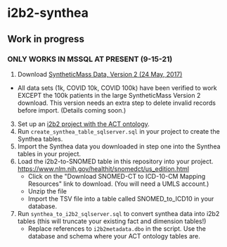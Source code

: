# i2b2-synthea
## Work in progress
### ONLY WORKS IN MSSQL AT PRESENT (9-15-21)

1) Download [SyntheticMass Data, Version 2 (24 May, 2017)](https://synthea.mitre.org/downloads)
  * All data sets (1k, COVID 10k, COVID 100k) have been verified to work EXCEPT the 100k patients in the large SyntheticMass Version 2 download. This version needs an extra step to delete invalid records before import. (Details coming soon.)
3) Set up an [i2b2 project with the ACT ontology](https://community.i2b2.org/wiki/display/RM/1.7.12a+Release+Notes#id-1.7.12aReleaseNotes-act-ontolog). 
4) Run `create_synthea_table_sqlserver.sql` in your project to create the Synthea tables.
5) Import the Synthea data you downloaded in step one into the Synthea tables in your project.
6) Load the i2b2-to-SNOMED table in this repository into your project. https://www.nlm.nih.gov/healthit/snomedct/us_edition.html
   * Click on the "Download SNOMED-CT to ICD-10-CM Mapping Resources" link to download. (You will need a UMLS account.) 
   * Unzip the file
   * Import the TSV file into a table called SNOMED_to_ICD10 in your database.
7) Run `synthea_to_i2b2_sqlserver.sql` to convert synthea data into i2b2 tables (this will truncate your existing fact and dimension tables!)
   * Replace references to `i2b2metadata.dbo` in the script. Use the database and schema where your ACT ontology tables are.


